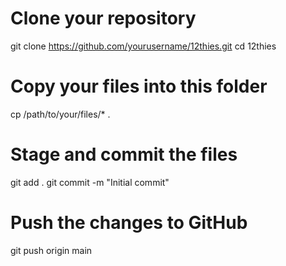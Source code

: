 # Clone your repository
git clone https://github.com/yourusername/12thies.git
cd 12thies

# Copy your files into this folder
cp /path/to/your/files/* .

# Stage and commit the files
git add .
git commit -m "Initial commit"

# Push the changes to GitHub
git push origin main
